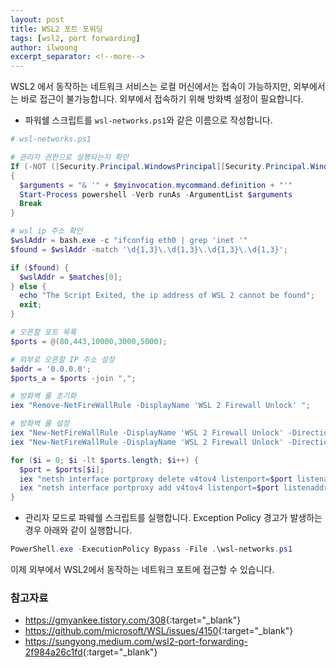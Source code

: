 ```yaml
---
layout: post
title: WSL2 포트 포워딩
tags: [wsl2, port forwarding]
author: ilwoong
excerpt_separator: <!--more-->
---
```


WSL2 에서 동작하는 네트워크 서비스는 로컬 머신에서는 접속이 가능하지만, 외부에서는 바로 접근이 불가능합니다. 외부에서 접속하기 위해 방화벽 설정이 필요합니다. 

<!--more-->

- 파워쉘 스크립트를 ```wsl-networks.ps1```와 같은 이름으로 작성합니다.

```powershell
# wsl-networks.ps1

# 관리자 권한으로 실행되는지 확인
If (-NOT ([Security.Principal.WindowsPrincipal][Security.Principal.WindowsIdentity]::GetCurrent()).IsInRole([Security.Principal.WindowsBuiltInRole] "Administrator"))
{   
  $arguments = "& '" + $myinvocation.mycommand.definition + "'"
  Start-Process powershell -Verb runAs -ArgumentList $arguments
  Break
}

# wsl ip 주소 확인
$wslAddr = bash.exe -c "ifconfig eth0 | grep 'inet '"
$found = $wslAddr -match '\d{1,3}\.\d{1,3}\.\d{1,3}\.\d{1,3}';

if ($found) {
  $wslAddr = $matches[0];
} else {
  echo "The Script Exited, the ip address of WSL 2 cannot be found";
  exit;
}

# 오픈할 포트 목록
$ports = @(80,443,10000,3000,5000);

# 외부로 오픈할 IP 주소 설정
$addr = '0.0.0.0';
$ports_a = $ports -join ",";

# 방화벽 룰 초기화
iex "Remove-NetFireWallRule -DisplayName 'WSL 2 Firewall Unlock' ";

# 방화벽 룰 설정
iex "New-NetFireWallRule -DisplayName 'WSL 2 Firewall Unlock' -Direction Outbound -LocalPort $ports_a -Action Allow -Protocol TCP";
iex "New-NetFireWallRule -DisplayName 'WSL 2 Firewall Unlock' -Direction Inbound -LocalPort $ports_a -Action Allow -Protocol TCP";

for ($i = 0; $i -lt $ports.length; $i++) {
  $port = $ports[$i];
  iex "netsh interface portproxy delete v4tov4 listenport=$port listenaddress=$addr";
  iex "netsh interface portproxy add v4tov4 listenport=$port listenaddress=$addr connectport=$port connectaddress=$wslAddr";
}
```
- 관리자 모드로 파웨쉘 스크립트를 실행합니다. Exception Policy 경고가 발생하는 경우 아래와 같이 실행합니다.

```powershell
PowerShell.exe -ExecutionPolicy Bypass -File .\wsl-networks.ps1
```

이제 외부에서 WSL2에서 동작하는 네트워크 포트에 접근할 수 있습니다.

### 참고자료

- <https://gmyankee.tistory.com/308>{:target="_blank"}
- <https://github.com/microsoft/WSL/issues/4150>{:target="_blank"}
- <https://sungyong.medium.com/wsl2-port-forwarding-2f984a26c1fd>{:target="_blank"}